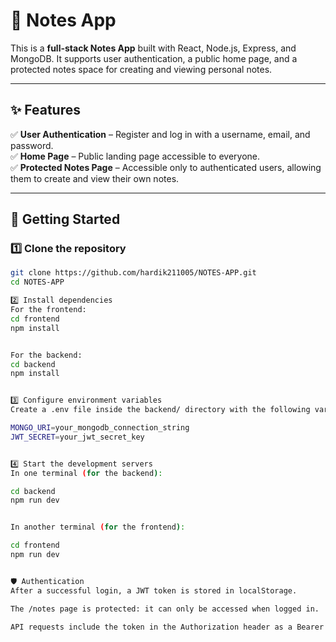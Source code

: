 # 📝 Notes App

This is a **full-stack Notes App** built with React, Node.js, Express, and MongoDB. It supports user authentication, a public home page, and a protected notes space for creating and viewing personal notes.

---

## ✨ Features

✅ **User Authentication** – Register and log in with a username, email, and password.  
✅ **Home Page** – Public landing page accessible to everyone.  
✅ **Protected Notes Page** – Accessible only to authenticated users, allowing them to create and view their own notes.

---

## 🚀 Getting Started

### 1️⃣ Clone the repository

```bash
git clone https://github.com/hardik211005/NOTES-APP.git
cd NOTES-APP

2️⃣ Install dependencies
For the frontend:
cd frontend
npm install


For the backend:
cd backend
npm install


3️⃣ Configure environment variables
Create a .env file inside the backend/ directory with the following variables:

MONGO_URI=your_mongodb_connection_string
JWT_SECRET=your_jwt_secret_key


4️⃣ Start the development servers
In one terminal (for the backend):

cd backend
npm run dev


In another terminal (for the frontend):

cd frontend
npm run dev


🛡 Authentication
After a successful login, a JWT token is stored in localStorage.

The /notes page is protected: it can only be accessed when logged in.

API requests include the token in the Authorization header as a Bearer token.

